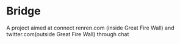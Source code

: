 Bridge
======

A project aimed at connect renren.com (inside Great Fire Wall) and twitter.com(outside Great Fire Wall) through chat